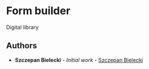 # Form builder

Digital library

## Authors

* **Szczepan Bielecki** - *Initial work* - [Szczepan Bielecki](https://github.com/szczepanb)
